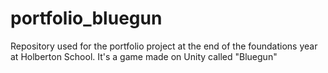 # portfolio_bluegun
Repository used for the portfolio project at the end of the foundations year at Holberton School. It's a game made on Unity called "Bluegun"
